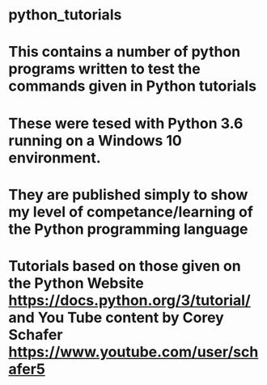 # python_tutorials

# This contains a number of python programs written to test the commands given in Python tutorials
# These were tesed with Python 3.6 running on a Windows 10 environment.
# They are published simply to show my level of competance/learning of the Python programming language
# Tutorials based on those given on the Python Website https://docs.python.org/3/tutorial/ and You Tube content by Corey Schafer https://www.youtube.com/user/schafer5
